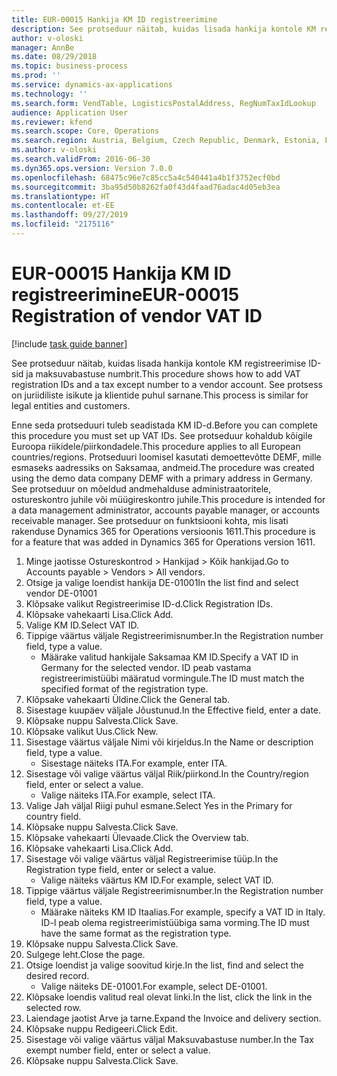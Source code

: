 ```yaml
---
title: EUR-00015 Hankija KM ID registreerimine
description: See protseduur näitab, kuidas lisada hankija kontole KM registreerimise ID-sid ja maksuvabastuse numbrit.
author: v-oloski
manager: AnnBe
ms.date: 08/29/2018
ms.topic: business-process
ms.prod: ''
ms.service: dynamics-ax-applications
ms.technology: ''
ms.search.form: VendTable, LogisticsPostalAddress, RegNumTaxIdLookup
audience: Application User
ms.reviewer: kfend
ms.search.scope: Core, Operations
ms.search.region: Austria, Belgium, Czech Republic, Denmark, Estonia, Finland, France, Germany, Hungary, Ireland, Italy, Latvia, Lithuania, Netherlands, Poland, Spain, Sweden, United Kingdom
ms.author: v-oloski
ms.search.validFrom: 2016-06-30
ms.dyn365.ops.version: Version 7.0.0
ms.openlocfilehash: 68475c96e7c85cc5a4c540441a4b1f3752ecf0bd
ms.sourcegitcommit: 3ba95d50b8262fa0f43d4faad76adac4d05eb3ea
ms.translationtype: HT
ms.contentlocale: et-EE
ms.lasthandoff: 09/27/2019
ms.locfileid: "2175116"
---
```

# <a name="eur-00015-registration-of-vendor-vat-id"></a><span data-ttu-id="9897d-103">EUR-00015 Hankija KM ID registreerimine</span><span class="sxs-lookup"><span data-stu-id="9897d-103">EUR-00015 Registration of vendor VAT ID</span></span>

[!include [task guide banner](../../includes/task-guide-banner.md)]

<span data-ttu-id="9897d-104">See protseduur näitab, kuidas lisada hankija kontole KM registreerimise ID-sid ja maksuvabastuse numbrit.</span><span class="sxs-lookup"><span data-stu-id="9897d-104">This procedure shows how to add VAT registration IDs and a tax except number to a vendor account.</span></span> <span data-ttu-id="9897d-105">See protsess on juriidiliste isikute ja klientide puhul sarnane.</span><span class="sxs-lookup"><span data-stu-id="9897d-105">This process is similar for legal entities and customers.</span></span> 

<span data-ttu-id="9897d-106">Enne seda protseduuri tuleb seadistada KM ID-d.</span><span class="sxs-lookup"><span data-stu-id="9897d-106">Before you can complete this procedure you must set up VAT IDs.</span></span> <span data-ttu-id="9897d-107">See protseduur kohaldub kõigile Euroopa riikidele/piirkondadele.</span><span class="sxs-lookup"><span data-stu-id="9897d-107">This procedure applies to all European countries/regions.</span></span> <span data-ttu-id="9897d-108">Protseduuri loomisel kasutati demoettevõtte DEMF, mille esmaseks aadressiks on Saksamaa, andmeid.</span><span class="sxs-lookup"><span data-stu-id="9897d-108">The procedure was created using the demo data company DEMF with a primary address in Germany.</span></span> <span data-ttu-id="9897d-109">See protseduur on mõeldud andmehalduse administraatoritele, ostureskontro juhile või müügireskontro juhile.</span><span class="sxs-lookup"><span data-stu-id="9897d-109">This procedure is intended for a data management administrator, accounts payable manager, or accounts receivable manager.</span></span> <span data-ttu-id="9897d-110">See protseduur on funktsiooni kohta, mis lisati rakenduse Dynamics 365 for Operations versioonis 1611.</span><span class="sxs-lookup"><span data-stu-id="9897d-110">This procedure is for a feature that was added in Dynamics 365 for Operations version 1611.</span></span>

1. <span data-ttu-id="9897d-111">Minge jaotisse Ostureskontrod > Hankijad > Kõik hankijad.</span><span class="sxs-lookup"><span data-stu-id="9897d-111">Go to Accounts payable > Vendors > All vendors.</span></span>
2. <span data-ttu-id="9897d-112">Otsige ja valige loendist hankija DE-01001</span><span class="sxs-lookup"><span data-stu-id="9897d-112">In the list find and select vendor DE-01001</span></span>
3. <span data-ttu-id="9897d-113">Klõpsake valikut Registreerimise ID-d.</span><span class="sxs-lookup"><span data-stu-id="9897d-113">Click Registration IDs.</span></span>
4. <span data-ttu-id="9897d-114">Klõpsake vahekaarti Lisa.</span><span class="sxs-lookup"><span data-stu-id="9897d-114">Click Add.</span></span>
5. <span data-ttu-id="9897d-115">Valige KM ID.</span><span class="sxs-lookup"><span data-stu-id="9897d-115">Select VAT ID.</span></span>
6. <span data-ttu-id="9897d-116">Tippige väärtus väljale Registreerimisnumber.</span><span class="sxs-lookup"><span data-stu-id="9897d-116">In the Registration number field, type a value.</span></span>
    * <span data-ttu-id="9897d-117">Määrake valitud hankijale Saksamaa KM ID.</span><span class="sxs-lookup"><span data-stu-id="9897d-117">Specify a VAT ID in Germany for the selected vendor.</span></span> <span data-ttu-id="9897d-118">ID peab vastama registreerimistüübi määratud vormingule.</span><span class="sxs-lookup"><span data-stu-id="9897d-118">The ID must match the specified format of the registration type.</span></span>  
7. <span data-ttu-id="9897d-119">Klõpsake vahekaarti Üldine.</span><span class="sxs-lookup"><span data-stu-id="9897d-119">Click the General tab.</span></span>
8. <span data-ttu-id="9897d-120">Sisestage kuupäev väljale Jõustunud.</span><span class="sxs-lookup"><span data-stu-id="9897d-120">In the Effective field, enter a date.</span></span>
9. <span data-ttu-id="9897d-121">Klõpsake nuppu Salvesta.</span><span class="sxs-lookup"><span data-stu-id="9897d-121">Click Save.</span></span>
10. <span data-ttu-id="9897d-122">Klõpsake valikut Uus.</span><span class="sxs-lookup"><span data-stu-id="9897d-122">Click New.</span></span>
11. <span data-ttu-id="9897d-123">Sisestage väärtus väljale Nimi või kirjeldus.</span><span class="sxs-lookup"><span data-stu-id="9897d-123">In the Name or description field, type a value.</span></span>
    * <span data-ttu-id="9897d-124">Sisestage näiteks ITA.</span><span class="sxs-lookup"><span data-stu-id="9897d-124">For example, enter ITA.</span></span>  
12. <span data-ttu-id="9897d-125">Sisestage või valige väärtus väljal Riik/piirkond.</span><span class="sxs-lookup"><span data-stu-id="9897d-125">In the Country/region field, enter or select a value.</span></span>
    * <span data-ttu-id="9897d-126">Valige näiteks ITA.</span><span class="sxs-lookup"><span data-stu-id="9897d-126">For example, select ITA.</span></span>  
13. <span data-ttu-id="9897d-127">Valige Jah väljal Riigi puhul esmane.</span><span class="sxs-lookup"><span data-stu-id="9897d-127">Select Yes in the Primary for country field.</span></span>
14. <span data-ttu-id="9897d-128">Klõpsake nuppu Salvesta.</span><span class="sxs-lookup"><span data-stu-id="9897d-128">Click Save.</span></span>
15. <span data-ttu-id="9897d-129">Klõpsake vahekaarti Ülevaade.</span><span class="sxs-lookup"><span data-stu-id="9897d-129">Click the Overview tab.</span></span>
16. <span data-ttu-id="9897d-130">Klõpsake vahekaarti Lisa.</span><span class="sxs-lookup"><span data-stu-id="9897d-130">Click Add.</span></span>
17. <span data-ttu-id="9897d-131">Sisestage või valige väärtus väljal Registreerimise tüüp.</span><span class="sxs-lookup"><span data-stu-id="9897d-131">In the Registration type field, enter or select a value.</span></span>
    * <span data-ttu-id="9897d-132">Valige näiteks väärtus KM ID.</span><span class="sxs-lookup"><span data-stu-id="9897d-132">For example, select VAT ID.</span></span>  
18. <span data-ttu-id="9897d-133">Tippige väärtus väljale Registreerimisnumber.</span><span class="sxs-lookup"><span data-stu-id="9897d-133">In the Registration number field, type a value.</span></span>
    * <span data-ttu-id="9897d-134">Määrake näiteks KM ID Itaalias.</span><span class="sxs-lookup"><span data-stu-id="9897d-134">For example, specify a VAT ID in Italy.</span></span>  <span data-ttu-id="9897d-135">ID-l peab olema registreerimistüübiga sama vorming.</span><span class="sxs-lookup"><span data-stu-id="9897d-135">The ID must have the same format as the registration type.</span></span>  
19. <span data-ttu-id="9897d-136">Klõpsake nuppu Salvesta.</span><span class="sxs-lookup"><span data-stu-id="9897d-136">Click Save.</span></span>
20. <span data-ttu-id="9897d-137">Sulgege leht.</span><span class="sxs-lookup"><span data-stu-id="9897d-137">Close the page.</span></span>
21. <span data-ttu-id="9897d-138">Otsige loendist ja valige soovitud kirje.</span><span class="sxs-lookup"><span data-stu-id="9897d-138">In the list, find and select the desired record.</span></span>
    * <span data-ttu-id="9897d-139">Valige näiteks DE-01001.</span><span class="sxs-lookup"><span data-stu-id="9897d-139">For example, select DE-01001.</span></span>  
22. <span data-ttu-id="9897d-140">Klõpsake loendis valitud real olevat linki.</span><span class="sxs-lookup"><span data-stu-id="9897d-140">In the list, click the link in the selected row.</span></span>
23. <span data-ttu-id="9897d-141">Laiendage jaotist Arve ja tarne.</span><span class="sxs-lookup"><span data-stu-id="9897d-141">Expand the Invoice and delivery section.</span></span>
24. <span data-ttu-id="9897d-142">Klõpsake nuppu Redigeeri.</span><span class="sxs-lookup"><span data-stu-id="9897d-142">Click Edit.</span></span>
25. <span data-ttu-id="9897d-143">Sisestage või valige väärtus väljal Maksuvabastuse number.</span><span class="sxs-lookup"><span data-stu-id="9897d-143">In the Tax exempt number field, enter or select a value.</span></span>
26. <span data-ttu-id="9897d-144">Klõpsake nuppu Salvesta.</span><span class="sxs-lookup"><span data-stu-id="9897d-144">Click Save.</span></span>

